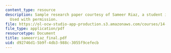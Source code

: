```yaml
---
content_type: resource
description: Sample research paper courtesy of Sameer Riaz, a student in the class.
  Used with permission.
file: https://ol-ocw-studio-app-production.s3.amazonaws.com/courses/14-33-economics-research-and-communication-spring-2005/d92746d15b9f4db3988c3055f9cefecb_sameerriaz_final.pdf
file_type: application/pdf
resourcetype: Document
title: sameerriaz_final.pdf
uid: d92746d1-5b9f-4db3-988c-3055f9cefecb
---
```

